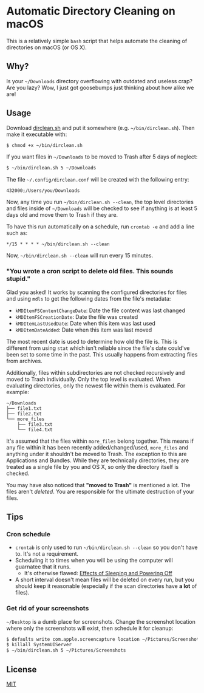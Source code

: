 # Automatic Directory Cleaning on macOS

This is a relatively simple `bash` script that helps automate the cleaning of
directories on macOS (or OS X).


## Why?

Is your `~/Downloads` directory overflowing with outdated and useless crap?
Are you lazy?  Wow, I just got goosebumps just thinking about how alike we are!


## Usage

Download [dirclean.sh](dirclean.sh?raw=true) and put it somewhere (e.g.
`~/bin/dirclean.sh`).  Then make it executable with:

```sh
$ chmod +x ~/bin/dirclean.sh
```

If you want files in `~/Downloads` to be moved to Trash after 5 days of
neglect:

```sh
$ ~/bin/dirclean.sh 5 ~/Downloads
```

The file `~/.config/dirclean.conf` will be created with the following entry:

```
432000;/Users/you/Downloads
```

Now, any time you run `~/bin/dirclean.sh --clean`, the top level directories
and files inside of `~/Downloads` will be checked to see if anything is at
least 5 days old and move them to Trash if they are.

To have this run automatically on a schedule, run `crontab -e` and add a line
such as:

```crontab
*/15 * * * * ~/bin/dirclean.sh --clean
```

Now, `~/bin/dirclean.sh --clean` will run every 15 minutes.


### "You wrote a cron script to delete old files.  This sounds stupid."

Glad you asked!  It works by scanning the configured directories for files and
using `mdls` to get the following dates from the file's metadata:

- `kMDItemFSContentChangeDate`: Date the file content was last changed
- `kMDItemFSCreationDate`: Date the file was created
- `kMDItemLastUsedDate`: Date when this item was last used
- `kMDItemDateAdded`: Date when this item was last moved

The most recent date is used to determine how old the file is.  This is
different from using `stat` which isn't reliable since the file's date could've
been set to some time in the past.  This usually happens from extracting files
from archives.

Additionally, files within subdirectories are not checked recursively and moved
to Trash individually.  Only the top level is evaluated.  When evaluating
directories, only the newest file within them is evaluated.  For example:

```
~/Downloads
├── file1.txt
├── file2.txt
└── more_files
    ├── file3.txt
    └── file4.txt
```

It's assumed that the files within `more_files` belong together.  This means if
any file within it has been recently added/changed/used, `more_files` and
anything under it shouldn't be moved to Trash.  The exception to this are
Applications and Bundles.  While they are technically directories, they are
treated as a single file by you and OS X, so only the directory itself is
checked.

You may have also noticed that **"moved to Trash"** is mentioned a lot.  The
files aren't *deleted*.  You are responsible for the ultimate destruction of
your files.


## Tips

### Cron schedule

- `crontab` is only used to run `~/bin/dirclean.sh --clean` so you don't have
  to.  It's not a requirement.
- Scheduling it to times when you will be using the computer will guarnatee
  that it runs.
  - It's otherwise flawed: [Effects of Sleeping and Powering Off][1]
- A short interval doesn't mean files will be deleted on every run, but you
  should keep it reasonable (especially if the scan directories have **a lot**
  of files).

### Get rid of your screenshots

`~/Desktop` is a dumb place for screenshots.  Change the screenshot location
where only the screenshots will exist, then schedule it for cleanup:

```sh
$ defaults write com.apple.screencapture location ~/Pictures/Screenshots
$ killall SystemUIServer
$ ~/bin/dirclean.sh 5 ~/Pictures/Screenshots
```

## License

[MIT](LICENSE)

[1]: https://developer.apple.com/library/content/documentation/MacOSX/Conceptual/BPSystemStartup/Chapters/ScheduledJobs.html#//apple_ref/doc/uid/10000172i-CH1-SW3

